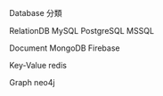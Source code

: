 Database 分類

RelationDB
  MySQL
  PostgreSQL
  MSSQL

Document
  MongoDB
  Firebase

Key-Value
  redis

Graph
  neo4j
